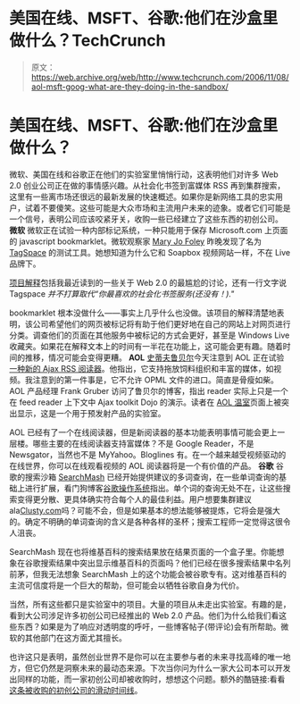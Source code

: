 # 美国在线、MSFT、谷歌:他们在沙盒里做什么？TechCrunch

> 原文：<https://web.archive.org/web/http://www.techcrunch.com/2006/11/08/aol-msft-goog-what-are-they-doing-in-the-sandbox/>

# 美国在线、MSFT、谷歌:他们在沙盒里做什么？

微软、美国在线和谷歌正在他们的实验室里悄悄行动，这表明他们对许多 Web 2.0 创业公司正在做的事情感兴趣。从社会化书签到富媒体 RSS 再到集群搜索，这里有一些离市场还很远的最新发展的快速概述。如果你是新网络工具的忠实用户，试着不要傻笑。这些可能是大众市场和主流用户未来的迹象。或者它们可能是一个信号，表明公司应该咬紧牙关，收购一些已经建立了这些东西的初创公司。
 **微软**
 [](https://web.archive.org/web/20221204193529/https://beta.communities.microsoft.com/TagSpace/Default.aspx) 
微软正在试验一种内部标记系统，一种只能用于保存 Microsoft.com 上页面的 javascript bookmarklet。微软观察家 [Mary Jo Foley](https://web.archive.org/web/20221204193529/http://blogs.zdnet.com/microsoft/?p=89) 昨晚发现了名为 [TagSpace](https://web.archive.org/web/20221204193529/https://beta.communities.microsoft.com/TagSpace/Default.aspx) 的测试工具。她想知道为什么它和 Soapbox 视频网站一样，不在 Live 品牌下。

[项目解释](https://web.archive.org/web/20221204193529/http://www.microsoft.com/communities/default.mspx)包括我最近读到的一些关于 Web 2.0 的最尴尬的讨论，还有一行文字说 Tagspace *并不打算取代“你最喜欢的社会化书签服务(还没有！)."*

bookmarklet 根本没做什么——事实上几乎什么也没做。该项目的解释清楚地表明，该公司希望他们的网页被标记将有助于他们更好地在自己的网站上对网页进行分类。调查他们的页面在其他服务中被标记的方式会更好，甚至是 Windows Live 收藏夹。如果花在解释文本上的时间有一半花在功能上，这可能会更有趣。随着时间的推移，情况可能会变得更糟。
 **AOL**[](https://web.archive.org/web/20221204193529/http://greenhouse.aol.com/)
 [史蒂夫鲁贝尔](https://web.archive.org/web/20221204193529/http://www.micropersuasion.com/2006/11/aol_tests_new_a.html)今天注意到 AOL 正在试验[一种新的 Ajax RSS 阅读器](https://web.archive.org/web/20221204193529/http://greenhouse.aol.com/prod.jsp?prod_id=39)。他指出，它支持拖放饲料组织和丰富的媒体，如视频。我注意到的第一件事是，它不允许 OPML 文件的进口。简直是骨瘦如柴。AOL 产品经理 Frank Gruber 访问了鲁贝尔的博客，指出 reader 实际上只是一个在 feed reader 上下文中 Ajax toolkit Dojo 的演示。读者在 [AOL 温室](https://web.archive.org/web/20221204193529/http://greenhouse.aol.com/)页面上被突出显示，这是一个用于预发射产品的实验室。

AOL 已经有了一个在线阅读器，但是新阅读器的基本功能表明事情可能会更上一层楼。哪些主要的在线阅读器支持富媒体？不是 Google Reader，不是 Newsgator，当然也不是 MyYahoo。Bloglines 有。在一个越来越受视频驱动的在线世界，你可以在线观看视频的 AOL 阅读器将是一个有价值的产品。
 **谷歌**
 [](https://web.archive.org/web/20221204193529/http://searchmash.com/) 
谷歌的搜索沙箱 [SearchMash](https://web.archive.org/web/20221204193529/http://searchmash.com/) 已经开始提供建议的多词查询，在一些单词查询的基础上进行扩展，看门狗博客[谷歌操作系统](https://web.archive.org/web/20221204193529/http://googlesystem.blogspot.com/2006/11/google-20-gets-update.html)指出。单个词的查询无处不在，让这些搜索变得更分散、更具体确实符合每个人的最佳利益。用户想要集群建议 ala[Clusty.com](https://web.archive.org/web/20221204193529/http://clusty.com/)吗？可能不会，但是如果基本的想法能够被提炼，它将会是强大的。确定不明确的单词查询的含义是各种各样的圣杯；搜索工程师一定觉得这很令人沮丧。

SearchMash 现在也将维基百科的搜索结果放在结果页面的一个盒子里。你能想象在谷歌搜索结果中突出显示维基百科的页面吗？他们已经在很多搜索结果中名列前茅，但我无法想象 SearchMash 上的这个功能会被谷歌专有。这对维基百科的主流可信度将是一个巨大的帮助，但可能会以牺牲谷歌自身为代价。

当然，所有这些都只是实验室中的项目。大量的项目从未走出实验室。有趣的是，看到大公司涉足许多初创公司已经推出的 Web 2.0 产品。他们为什么给我们看这些东西？如果是为了响应对透明度的呼吁，一些博客帖子(带评论)会有所帮助。微软的其他部门在这方面尤其擅长。

也许这只是表明，虽然创业世界不是你可以在主要参与者的未来寻找高峰的唯一地方，但它仍然是洞察未来的最动态来源。下次当你问为什么一家大公司本可以开发出同样的功能，而一家初创公司却被收购时，想想这个问题。额外的酷链接:看看[这条被收购的初创公司的滑动时间线](https://web.archive.org/web/20221204193529/http://www.shmula.com/blog/timelines/google-microsoft-yahoo/g-y-m.htm)。